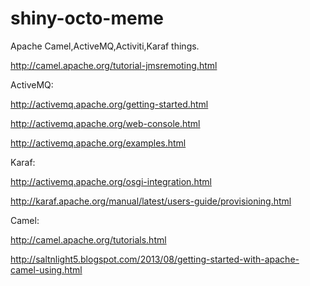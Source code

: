 shiny-octo-meme
===============

Apache Camel,ActiveMQ,Activiti,Karaf things.

http://camel.apache.org/tutorial-jmsremoting.html

ActiveMQ: 

http://activemq.apache.org/getting-started.html

http://activemq.apache.org/web-console.html

http://activemq.apache.org/examples.html

Karaf:

http://activemq.apache.org/osgi-integration.html

http://karaf.apache.org/manual/latest/users-guide/provisioning.html

Camel:

http://camel.apache.org/tutorials.html

http://saltnlight5.blogspot.com/2013/08/getting-started-with-apache-camel-using.html
